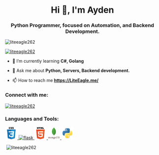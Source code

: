 <h1 align="center">Hi 👋, I'm Ayden</h1>
<h3 align="center">Python Programmer, focused on Automation, and Backend Development.</h3>

<p align="left"> <img src="https://komarev.com/ghpvc/?username=liteeagle262&label=Profile%20views&color=0e75b6&style=flat" alt="liteeagle262" /> </p>

<p align="left"> <a href="https://github.com/ryo-ma/github-profile-trophy"><img src="https://github-profile-trophy.vercel.app/?username=liteeagle262" alt="liteeagle262" /></a> </p>

- 🌱 I’m currently learning **C#, Golang**

- 💬 Ask me about **Python, Servers, Backend development.**

- 📫 How to reach me **https://LiteEagle.me/**

<h3 align="left">Connect with me:</h3>
<p align="left">
<a href="https://dev.to/liteeagle262" target="blank"><img align="center" src="https://raw.githubusercontent.com/rahuldkjain/github-profile-readme-generator/master/src/images/icons/Social/devto.svg" alt="liteeagle262" height="30" width="40" /></a>
</p>

<h3 align="left">Languages and Tools:</h3>
<p align="left"> <a href="https://www.w3schools.com/css/" target="_blank" rel="noreferrer"> <img src="https://raw.githubusercontent.com/devicons/devicon/master/icons/css3/css3-original-wordmark.svg" alt="css3" width="40" height="40"/> </a> <a href="https://flask.palletsprojects.com/" target="_blank" rel="noreferrer"> <img src="https://www.vectorlogo.zone/logos/pocoo_flask/pocoo_flask-icon.svg" alt="flask" width="40" height="40"/> </a> <a href="https://www.w3.org/html/" target="_blank" rel="noreferrer"> <img src="https://raw.githubusercontent.com/devicons/devicon/master/icons/html5/html5-original-wordmark.svg" alt="html5" width="40" height="40"/> </a> <a href="https://www.mongodb.com/" target="_blank" rel="noreferrer"> <img src="https://raw.githubusercontent.com/devicons/devicon/master/icons/mongodb/mongodb-original-wordmark.svg" alt="mongodb" width="40" height="40"/> </a> <a href="https://www.python.org" target="_blank" rel="noreferrer"> <img src="https://raw.githubusercontent.com/devicons/devicon/master/icons/python/python-original.svg" alt="python" width="40" height="40"/> </a> </p>

<p>&nbsp;<img align="center" src="https://github-readme-stats.vercel.app/api?username=liteeagle262&show_icons=true&locale=en" alt="liteeagle262" /></p>
